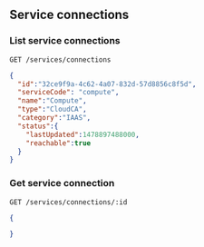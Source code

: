 ## Service connections

<!-------------------- LIST ORGANIZATIONS -------------------->
### List service connections

`GET /services/connections`

```json
{
  "id":"32ce9f9a-4c62-4a07-832d-57d8856c8f5d",
  "serviceCode": "compute",
  "name":"Compute",
  "type":"CloudCA",
  "category":"IAAS",
  "status":{  
    "lastUpdated":1478897488000,
    "reachable":true
  }
}
```

<!-------------------- GET ORGANIZATION -------------------->

### Get service connection

`GET /services/connections/:id`

```json
{

}
```
